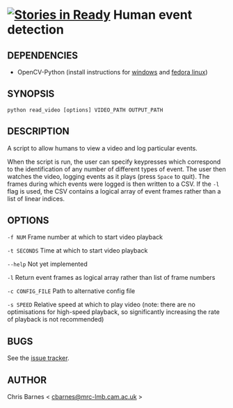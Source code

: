 [![Stories in Ready](https://badge.waffle.io/clbarnes/human_event_detection.png?label=ready&title=Ready)](https://waffle.io/clbarnes/human_event_detection)
Human event detection
=====================

## DEPENDENCIES

 - OpenCV-Python (install instructions for [windows](http://docs.opencv.org/trunk/doc/py_tutorials/py_setup/py_setup_in_windows/py_setup_in_windows.html#install-opencv-python-in-windows) and [fedora linux](http://docs.opencv.org/trunk/doc/py_tutorials/py_setup/py_setup_in_fedora/py_setup_in_fedora.html#install-opencv-python-in-fedora))

## SYNOPSIS

`python read_video [options] VIDEO_PATH OUTPUT_PATH`

## DESCRIPTION

A script to allow humans to view a video and log particular events.

When the script is run, the user can specify keypresses which correspond to the identification of any number of different types of event. The user then watches the video, logging events as it plays (press `Space` to quit). The frames during which events were logged is then written to a CSV. If the `-l` flag is used, the CSV contains a logical array of event frames rather than a list of linear indices.

## OPTIONS

`-f NUM`
Frame number at which to start video playback

`-t SECONDS`
Time at which to start video playback 

`--help`
Not yet implemented

`-l`
Return event frames as logical array rather than list of frame numbers

`-c CONFIG_FILE`
Path to alternative config file

`-s SPEED`
Relative speed at which to play video (note: there are no optimisations for high-speed playback, so significantly increasing the rate of playback is not recommended) 

## BUGS

See the [issue tracker](https://github.com/clbarnes/human_event_detection/issues).

## AUTHOR

Chris Barnes < cbarnes@mrc-lmb.cam.ac.uk >